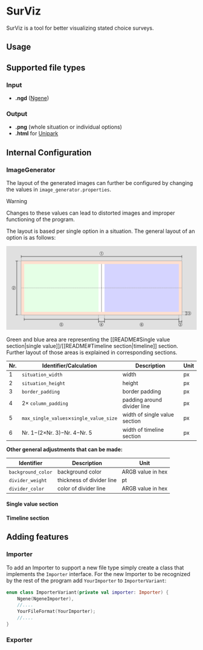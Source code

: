 # SurViz

SurViz is a tool for better visualizing stated choice surveys.

## Usage

## Supported file types

### Input
- **.ngd** ([Ngene](https://www.choice-metrics.com/))

### Output
- **.png** (whole situation or individual options)
- **.html** for [Unipark](https://www.unipark.com/)

## Internal Configuration

### ImageGenerator

The layout of the generated images can further be configured by changing the values in <code>image_generator.properties</code>.

>[!Warning]
>Changes to these values can lead to distorted images and improper functioning of the program.

The layout is based per single option in a situation.
The general layout of an option is as follows:

![General layout](assets/general_layout.png)

Green and blue area are representing the [[README#Single value section|single value]]/[[README#Timeline section|timeline]] section. 
Further layout of those areas is explained in corresponding sections.


| Nr. | Identifier/Calculation                                               | Description                   | Unit |
|-----|----------------------------------------------------------------------|-------------------------------|------|
| 1   | <code>situation_width</code>                                         | width                         | px   |
| 2   | <code>situation_height</code>                                        | height                        | px   |
| 3   | <code>border_padding</code>                                          | border padding                | px   |
| 4   | $2 \times$ <code>column_padding</code>                               | padding around divider line   | px   |
| 5   | <code>max_single_values</code>$\times$<code>single_value_size</code> | width of single value section | px   |
| 6   | Nr. 1$- (2 \times$Nr. 3$)-$Nr. 4$-$Nr. 5                             | width of timeline section     | px   |

**Other general adjustments that can be made:**

| Identifier                    | Description               | Unit              |
|-------------------------------|---------------------------|-------------------|
| <code>background_color</code> | background color          | ARGB value in hex |
| <code>divider_weight</code>   | thickness of divider line | pt                |
| <code>divider_color</code>    | color of divider line     | ARGB value in hex |

#### Single value section

#### Timeline section

## Adding features

### Importer

To add an Importer to support a new file type simply create a class that implements the <code>Importer</code> interface.
For the new Importer to be recognized by the rest of the program add <code>YourImporter</code> to <code>ImporterVariant</code>:

```kotlin
enum class ImporterVariant(private val importer: Importer) {
	Ngene(NgeneImporter),
	//....
	YourFileFormat(YourImporter);
	//....
}
```

### Exporter
